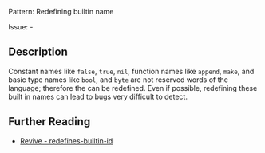 Pattern: Redefining builtin name

Issue: -

## Description

Constant names like `false`, `true`, `nil`, function names like `append`, `make`, and basic type names like `bool`, and `byte` are not reserved words of the language; therefore the can be redefined.
Even if possible, redefining these built in names can lead to bugs very difficult to detect.

## Further Reading

* [Revive - redefines-builtin-id](https://revive.run/r#redefines-builtin-id)